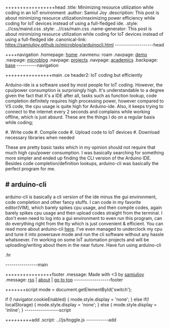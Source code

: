 +++++++++++++++++head
.title: Minimizing resource utilization while coding in an IoT environment
.author: Samiul Joy
.description: This post is about minimizing resource utilization/maximizing power efficiency while coding for IoT devices instead of using a full-fledged ide.
.style: ..//css/maind.css
.style: ..//css/main.css
.name-generator: This post is about minimizing resource utilization while coding for IoT devices instead of using a full-fledged ide
.canonical-link: https://samiuljoy.github.io/microblog/arduinocli.html
-------------------head

++++navigation
.homepage: [home](..//index.html)
.navmenu: roam
.navpage: [demo](..//demo/base.html)
.navpage: [microblog](..//microblog/base.html)
.navpage: [projects](..//projects/base.html)
.navpage: [academics](..//academics/base.html)
.backpage: [base](base.html)
----------navigation

++++++++++++++++main
.ce header2: IoT coding but efficiently

Arduino-ide is a software used by most people for IoT coding. However, the cpu/power consumption is surprisingly high. It's understandable to a degree given the fact that it's a IDE after all, tasks such as function lookup, code completion definitely requires high processing power, however compared to VS code, the cpu usage is quite high for Arduino-ide. Also, it keeps trying to connect to the internet every 2 seconds and complains while working offline, which is just absurd. These are the things I do on a regular basis while coding;

#. Write code
#. Compile code
#. Upload code to IoT devices
#. Download necessary libraries when needed

These are pretty basic tasks which in my opinion should not require that much high cpu/power consumption. I was basically searching for something more simpler and ended up finding the CLI version of the Arduino IDE. Besides code completion/definition lookups, arduino-cli was basically the perfect program for me.

## # arduino-cli

arduino-cli is basically a cli version of the ide minus the gui environment, code completion and other fancy stuffs. I can code in my favorite editor(VIM), which barely spikes cpu usage, and then compile codes, again barely spikes cpu usage and then upload codes straight from the terminal. I don't even need to log into a gui environment to even run this program, can do everything right from the tty which is just convenient & efficient. You can read more about arduino-cli [here](https://arduino.github.io/arduino-cli). I've even managed to underclock my cpu and tune it into powersave mode and run the cli software without any hassle whatsoever. I'm working on some IoT automation projects and will be uploading/writing about them in the near future. Have fun using arduino-cli

.hr

----------------main

++++++++++++++++footer
.message: Made with <3 by [samiuljoy](https://github.com/samiuljoy)
.message: [rss](/rss.xml) | [about](/about.html) | [go to top](#)
------------------footer

+++++++script
mode = document.getElementById('switch');

if (! navigator.cookieEnabled) {
	mode.style.display = 'none';
}
else if(! localStorage) {
	mode.style.display = 'none';
}
else {
	mode.style.display = 'inline';
}
-----------------script

+++++++++add
.script: ..//js/toggle.js
-----------add

